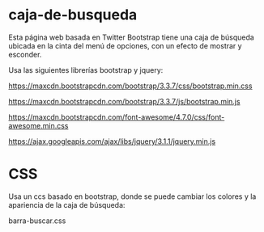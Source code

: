 # caja-de-busqueda

Esta página web basada en Twitter Bootstrap tiene una caja de búsqueda ubicada en la cinta del menú de opciones, con un efecto de mostrar y esconder.

Usa las siguientes librerías bootstrap y jquery:

https://maxcdn.bootstrapcdn.com/bootstrap/3.3.7/css/bootstrap.min.css

https://maxcdn.bootstrapcdn.com/bootstrap/3.3.7/js/bootstrap.min.js

https://maxcdn.bootstrapcdn.com/font-awesome/4.7.0/css/font-awesome.min.css

https://ajax.googleapis.com/ajax/libs/jquery/3.1.1/jquery.min.js

# CSS

Usa un ccs basado en bootstrap, donde se puede cambiar los colores y la apariencia de la caja de búsqueda:

barra-buscar.css
